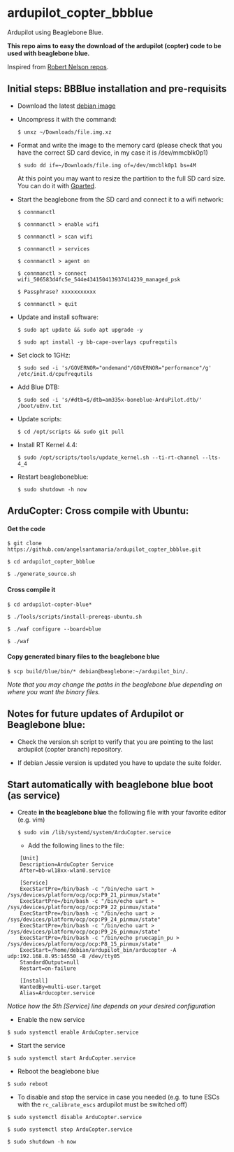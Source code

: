 # ardupilot_copter_bbblue

Ardupilot using Beaglebone Blue.

**This repo aims to easy the download of the ardupilot (copter) code to be used with beaglebone blue.**

Inspired from [Robert Nelson repos](https://github.com/rcn-ee/repos).

## Initial steps: BBBlue installation and pre-requisits

  * Download the latest [debian image](https://beagleboard.org/latest-images)
  
  * Uncompress it with the command:
    
    `$ unxz ~/Downloads/file.img.xz`
  
  * Format and write the image to the memory card (please check that you have the correct SD card device, in my case it is /dev/mmcblk0p1)
    
    `$ sudo dd if=~/Downloads/file.img of=/dev/mmcblk0p1 bs=4M`
    
    At this point you may want to resize the partition to the full SD card size. You can do it with [Gparted](https://gparted.org/). 
  
  * Start the beaglebone from the SD card and connect it to a wifi network:
  
    `$ connmanctl`
    
    `$ connmanctl > enable wifi `
    
    `$ connmanctl > scan wifi`
     
    `$ connmanctl > services`
    
    `$ connmanctl > agent on`
    
    `$ connmanctl > connect wifi_506583d4fc5e_544e434150413937414239_managed_psk `
    
    `$ Passphrase? xxxxxxxxxxx`
     
    `$ connmanctl > quit`
    
  * Update and install software:
  
    `$ sudo apt update && sudo apt upgrade -y`
    
    `$ sudo apt install -y bb-cape-overlays cpufrequtils`
    
  * Set clock to 1GHz:
  
    `$ sudo sed -i 's/GOVERNOR="ondemand"/GOVERNOR="performance"/g' /etc/init.d/cpufrequtils`
   
  * Add Blue DTB:
  
    `$ sudo sed -i 's/#dtb=$/dtb=am335x-boneblue-ArduPilot.dtb/' /boot/uEnv.txt`
  
  * Update scripts:
  
    `$ cd /opt/scripts && sudo git pull`
  
  * Install RT Kernel 4.4:
  
    `$ sudo /opt/scripts/tools/update_kernel.sh --ti-rt-channel --lts-4_4`
  
  * Restart beagleboneblue:
  
    `$ sudo shutdown -h now`

## ArduCopter: Cross compile with Ubuntu:

<!--#### Prerequisites-->

  <!--* Install compiler for ARM:-->

  <!--  `$ sudo apt-get install gcc-arm-linux-gnueabi`-->
  
#### Get the code

  `$ git clone https://github.com/angelsantamaria/ardupilot_copter_bbblue.git`

  `$ cd ardupilot_copter_bbblue`

  `$ ./generate_source.sh`

#### Cross compile it

  `$ cd ardupilot-copter-blue*`

  `$ ./Tools/scripts/install-prereqs-ubuntu.sh`

  `$ ./waf configure --board=blue`

  `$ ./waf`

#### Copy generated binary files to the beaglebone blue

  `$ scp build/blue/bin/* debian@beaglebone:~/ardupilot_bin/.`
 
  *Note that you may change the paths in the beaglebone blue depending on where you want the binary files.*

## Notes for future updates of Ardupilot or Beaglebone blue:

  * Check the version.sh script to verify that you are pointing to the last ardupilot (copter branch) repository.

  * If debian Jessie version is updated you have to update the suite folder. 

## Start automatically with beaglebone blue boot (as service) 

  * Create **in the beaglebone blue** the following file with your favorite editor (e.g. vim)

    `$ sudo vim /lib/systemd/system/ArduCopter.service`

    * Add the following lines to the file:

```
    [Unit]
    Description=ArduCopter Service
    After=bb-wl18xx-wlan0.service

    [Service]
    ExecStartPre=/bin/bash -c "/bin/echo uart > /sys/devices/platform/ocp/ocp:P9_21_pinmux/state"
    ExecStartPre=/bin/bash -c "/bin/echo uart > /sys/devices/platform/ocp/ocp:P9_22_pinmux/state"
    ExecStartPre=/bin/bash -c "/bin/echo uart > /sys/devices/platform/ocp/ocp:P9_24_pinmux/state"
    ExecStartPre=/bin/bash -c "/bin/echo uart > /sys/devices/platform/ocp/ocp:P9_26_pinmux/state"
    ExecStartPre=/bin/bash -c "/bin/echo pruecapin_pu > /sys/devices/platform/ocp/ocp:P8_15_pinmux/state"
    ExecStart=/home/debian/ardupilot_bin/arducopter -A udp:192.168.8.95:14550 -B /dev/tty05
    StandardOutput=null
    Restart=on-failure

    [Install]
    WantedBy=multi-user.target
    Alias=Arducopter.service
```

  *Notice how the 5th [Service] line depends on your desired configuration*

  * Enable the new service

  `$ sudo systemctl enable ArduCopter.service`

  * Start the service
  
  `$ sudo systemctl start ArduCopter.service`

  * Reboot the beaglebone blue

  `$ sudo reboot`

  * To disable and stop the service in case you needed (e.g. to tune ESCs with the `rc_calibrate_escs` ardupilot must be switched off)

  `$ sudo systemctl disable ArduCopter.service`

  `$ sudo systemctl stop ArduCopter.service`

  `$ sudo shutdown -h now`

